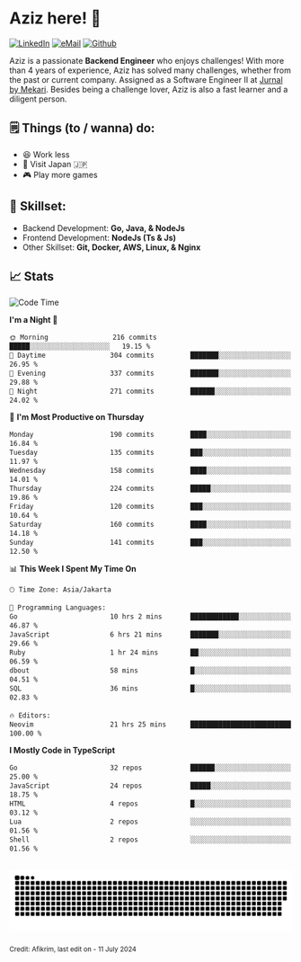 # Aziz here! 👋

[![LinkedIn](https://img.shields.io/static/v1?message=afikrim&logo=linkedin&label=&color=0077B5&logoColor=white&labelColor=&style=for-the-badge)](https://www.linkedin.com/in/afikrim)
[![eMail](https://img.shields.io/static/v1?message=afikrim10@gmail.com&logo=gmail&label=&color=D14836&logoColor=white&labelColor=&style=for-the-badge)](mailto:afikrim10@gmail.com)
[![Github](https://komarev.com/ghpvc/?username=afikrim&label=Visitors&style=for-the-badge)](https://www.github.com/afikrim)

<!--Introduction-->
Aziz is a passionate **Backend Engineer** who enjoys challenges! With more than 4 years of experience, Aziz has solved many challenges, whether from the past or current company. Assigned as a Software Engineer II at [Jurnal by Mekari](https://jurnal.id). Besides being a challenge lover, Aziz is also a fast learner and a diligent person.

<!--Things TODO-->
## 🗒️ Things (to / wanna) do:

- 😆 Work less
- 🚀 Visit Japan 🇯🇵
- 🎮 Play more games

<!--Skillset-->
## 🏅 Skillset:

- Backend Development: **Go, Java, & NodeJs**
- Frontend Development: **NodeJs (Ts & Js)**
- Other Skillset: **Git, Docker, AWS, Linux, & Nginx**

## 📈 Stats  

<!--START_SECTION:waka-->
![Code Time](http://img.shields.io/badge/Code%20Time-1%2C743%20hrs%2024%20mins-blue)

**I'm a Night 🦉** 

```text
🌞 Morning                216 commits         █████░░░░░░░░░░░░░░░░░░░░   19.15 % 
🌆 Daytime                304 commits         ███████░░░░░░░░░░░░░░░░░░   26.95 % 
🌃 Evening                337 commits         ███████░░░░░░░░░░░░░░░░░░   29.88 % 
🌙 Night                  271 commits         ██████░░░░░░░░░░░░░░░░░░░   24.02 % 
```
📅 **I'm Most Productive on Thursday** 

```text
Monday                   190 commits         ████░░░░░░░░░░░░░░░░░░░░░   16.84 % 
Tuesday                  135 commits         ███░░░░░░░░░░░░░░░░░░░░░░   11.97 % 
Wednesday                158 commits         ████░░░░░░░░░░░░░░░░░░░░░   14.01 % 
Thursday                 224 commits         █████░░░░░░░░░░░░░░░░░░░░   19.86 % 
Friday                   120 commits         ███░░░░░░░░░░░░░░░░░░░░░░   10.64 % 
Saturday                 160 commits         ████░░░░░░░░░░░░░░░░░░░░░   14.18 % 
Sunday                   141 commits         ███░░░░░░░░░░░░░░░░░░░░░░   12.50 % 
```


📊 **This Week I Spent My Time On** 

```text
🕑︎ Time Zone: Asia/Jakarta

💬 Programming Languages: 
Go                       10 hrs 2 mins       ████████████░░░░░░░░░░░░░   46.87 % 
JavaScript               6 hrs 21 mins       ███████░░░░░░░░░░░░░░░░░░   29.66 % 
Ruby                     1 hr 24 mins        ██░░░░░░░░░░░░░░░░░░░░░░░   06.59 % 
dbout                    58 mins             █░░░░░░░░░░░░░░░░░░░░░░░░   04.51 % 
SQL                      36 mins             █░░░░░░░░░░░░░░░░░░░░░░░░   02.83 % 

🔥 Editors: 
Neovim                   21 hrs 25 mins      █████████████████████████   100.00 % 
```

**I Mostly Code in TypeScript** 

```text
Go                       32 repos            ██████░░░░░░░░░░░░░░░░░░░   25.00 % 
JavaScript               24 repos            █████░░░░░░░░░░░░░░░░░░░░   18.75 % 
HTML                     4 repos             █░░░░░░░░░░░░░░░░░░░░░░░░   03.12 % 
Lua                      2 repos             ░░░░░░░░░░░░░░░░░░░░░░░░░   01.56 % 
Shell                    2 repos             ░░░░░░░░░░░░░░░░░░░░░░░░░   01.56 % 
```




<!--END_SECTION:waka-->


<br clear="both">

<div align="center">
  <img src="https://raw.githubusercontent.com/afikrim/afikrim/output/snake.svg" alt="Snake animation" />
</div>


<sub>Credit: Afikrim, last edit on - 11 July 2024</sub>
